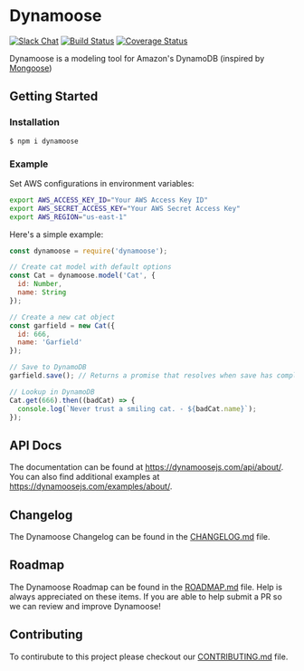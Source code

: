 # Dynamoose

[![Slack Chat](https://img.shields.io/badge/chat-on%20slack-informational.svg)](https://publicslack.com/slacks/dynamoose/invites/new) [![Build Status](https://travis-ci.org/dynamoosejs/dynamoose.svg)](https://travis-ci.org/dynamoosejs/dynamoose) [![Coverage Status](https://coveralls.io/repos/github/dynamoosejs/dynamoose/badge.svg?branch=master)](https://coveralls.io/github/dynamoosejs/dynamoose?branch=master)

Dynamoose is a modeling tool for Amazon's DynamoDB (inspired by [Mongoose](http://mongoosejs.com/))


## Getting Started

### Installation

    $ npm i dynamoose

### Example

Set AWS configurations in environment variables:

```sh
export AWS_ACCESS_KEY_ID="Your AWS Access Key ID"
export AWS_SECRET_ACCESS_KEY="Your AWS Secret Access Key"
export AWS_REGION="us-east-1"
```

Here's a simple example:

```js
const dynamoose = require('dynamoose');

// Create cat model with default options
const Cat = dynamoose.model('Cat', {
  id: Number,
  name: String
});

// Create a new cat object
const garfield = new Cat({
  id: 666,
  name: 'Garfield'
});

// Save to DynamoDB
garfield.save(); // Returns a promise that resolves when save has completed

// Lookup in DynamoDB
Cat.get(666).then((badCat) => {
  console.log(`Never trust a smiling cat. - ${badCat.name}`);
});
```

## API Docs

The documentation can be found at https://dynamoosejs.com/api/about/. You can also find additional examples at https://dynamoosejs.com/examples/about/.

## Changelog

The Dynamoose Changelog can be found in the [CHANGELOG.md](//github.com/dynamoosejs/dynamoose/blob/master/CHANGELOG.md) file.

## Roadmap

The Dynamoose Roadmap can be found in the [ROADMAP.md](//github.com/dynamoosejs/dynamoose/blob/master/ROADMAP.md) file. Help is always appreciated on these items. If you are able to help submit a PR so we can review and improve Dynamoose!

## Contributing

To contirubute to this project please checkout our [CONTRIBUTING.md](//github.com/dynamoosejs/dynamoose/blob/master/CONTRIBUTING.md) file.
